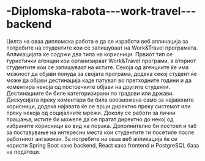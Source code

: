 # -Diplomska-rabota---work-travel---backend
Целта на оваа дипломска работа е да се изработи веб апликација за потребите на студентите кои се запишуваат на Work&amp;Travel програмата. Апликацијата ќе содржи два типа на корисници. Првиот тип се туристички агенции кои организираат Work&amp;Travel програми, а вториот студентите кои се запишуваат на истите. Секоја од агенциите ќе има можност да објави понуда за својата програма, додека секој студент ќе може да објави дестинација каде патувал во претходните години и да коментира некоја од постоечките објави на другите студенти. Дестинациите би биле категоризирани по градови или држави. Дискусијата преку коментари би била овозможена само за најавените корисници, додека најавата ќе се врши директно преку системот или преку некоја од социјалните мрежи. Доколу се работи за лични прашања, истите би можеле да се пратат директно до некој од избраните корисници во вид на порака. Дополнително би постоел и таб за поставување на интересни места кои студентите ги посетиле после работниот ангажман. За потребите на оваа веб апликација ќе се користи Spring Boot како backend, React како frontend и PostgreSQL база на податоци.
